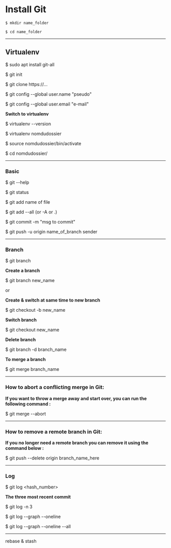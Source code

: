 # Install Git

`$ mkdir name_folder`

`$ cd name_folder`

---

## Virtualenv

$ sudo apt install git-all

$ git init

$ git clone https://...

$ git config --global user.name "pseudo"

$ git config --global user.email "e-mail"

**Switch to virtualenv**

$ virtualenv --version

$ virtualenv nomdudossier 

$ source nomdudossier/bin/activate

$ cd nomdudossier/

---

### Basic

$ git --help

$ git status

$ git add name of file

$ git add --all (or -A or .)

$ git commit -m "msg to commit"

$ git push -u origin name_of_branch sender

---

### Branch

$ git branch

**Create a branch**

$ git branch new_name

or

**Create & switch at same time to new branch**

$ git checkout -b new_name

**Switch branch**

$ git checkout new_name

**Delete branch**

$ git branch -d branch_name

**To merge a branch**

$ git merge branch_name

---

### How to abort a conflicting merge in Git:

**If you want to throw a merge away and start over, you can run the following command :**

$ git merge --abort

---

### How to remove a remote branch in Git:

**If you no longer need a remote branch you can remove it using the command below :**

$ git push --delete origin branch_name_here

---

### Log

$ git log <hash_number>

**The three most recent commit**

$ git log -n 3

$ git log --graph --oneline

$ git log --graph --oneline --all

---

rebase & stash




